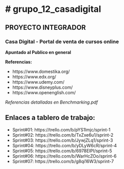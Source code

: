 <h1># grupo_12_casadigital</h1>
<h2>PROYECTO INTEGRADOR</h2>
<h3>Casa Digital - Portal de venta de cursos online</h3>
<p><b>Apuntado al Publico en general</b></p>
<p><b>Referencias:</b></p>
<ul>
<li>https://www.domestika.org/</li>
<li>https://www.edx.org/</li>
<li>https://www.udemy.com/</li>
<li>https://www.disneyplus.com/</li>
<li>https://www.openenglish.com/</li>
</ul>
<p><i> Referencias detalladas en Benchmarking.pdf </i></p>
<h2> Enlaces a tablero de trabajo: </h2>
<ul>
<li>Sprint#01: https://trello.com/b/pYS1lmjc/sprint-1 </li>
<li>Sprint#02: https://trello.com/b/TxZxe6u1/sprint-2 </li>
<li>Sprint#03: https://trello.com/b/JywjZLq1/sprint-3 </li>
<li>Sprint#04: https://trello.com/b/yDLyW6cR/sprint-4 </li>
<li>Sprint#05: https://trello.com/b/6978EIPI/sprint-5 </li>
<li>Sprint#06: https://trello.com/b/WarHcZOo/sprint-6 </li>
<li>Sprint#07: https://trello.com/b/g8qi16W3/sprint-7 </li> 
</ul>
